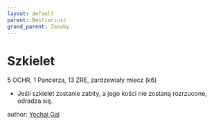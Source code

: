 ```yaml
---
layout: default
parent: Bestiariusz
grand_parent: Zasoby
---
```


# Szkielet

5 OCHR, 1 Pancerza, 13 ZRE, zardzewiały miecz (k6)

- Jeśli szkielet zostanie zabity, a jego kości nie zostaną rozrzucone, odradza się.

author: [Yochai Gal](https://newschoolrevolution.com)
